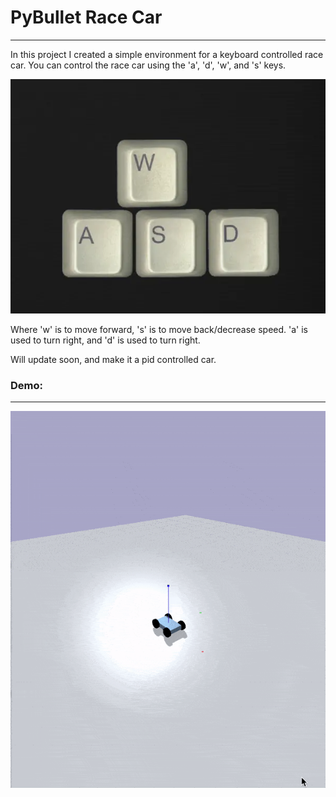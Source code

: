 # PyBullet Race Car

___

In this project I created a simple environment for a keyboard controlled race car. 
You can control the race car using the 'a', 'd', 'w', and 's' keys. 

![](Images/keys.png)

Where 'w' is to move forward, 's' is to move back/decrease speed. 
'a' is used to turn right, and 'd' is used to turn right. 

Will update soon, and make it a pid controlled car. 

### Demo:

___

![](Images/car_demo.gif)